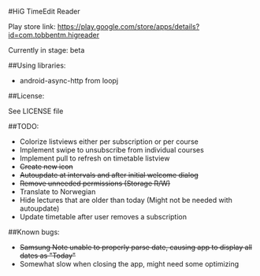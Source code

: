 #HiG TimeEdit Reader

Play store link: https://play.google.com/store/apps/details?id=com.tobbentm.higreader

Currently in stage: beta


##Using libraries:

* android-async-http from loopj

##License:

See LICENSE file

##TODO:

* Colorize listviews either per subscription or per course
* Implement swipe to unsubscribe from individual courses
* Implement pull to refresh on timetable listview
* ~~Create new icon~~
* ~~Autoupdate at intervals and after initial welcome dialog~~
* ~~Remove unneeded permissions (Storage R/W)~~
* Translate to Norwegian
* Hide lectures that are older than today (Might not be needed with autoupdate)
* Update timetable after user removes a subscription 

##Known bugs:

* ~~Samsung Note unable to properly parse date, causing app to display all dates as "Today"~~
* Somewhat slow when closing the app, might need some optimizing